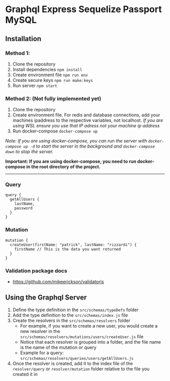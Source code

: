 # Graphql Express Sequelize Passport MySQL

## Installation

### Method 1:

1. Clone the repository
2. Install dependencies `npm install`
3. Create environment file `npm run env`
4. Create secure keys `npm run make:keys`
5. Run server `npm start`

### Method 2: (Not fully implemented yet)

1. Clone the repository
2. Create environment file. For redis and database connections, add your machines ipaddress to the respective variables, not localhost. _If you are using WSL ensure you use that IP adress not your machine ip address_
3. Run docker-compose `docker-compose up`

_Note: If you are using docker-compose, you can run the server with `docker-compose up -d` to start the server in the background and `docker-compose down` to stop the server._

**Important: If you are using docker-compose, you need to run docker-compose in the root directory of the project.**

<!-- TODO Create command to set server up with one command -->

---

### Query

```
query {
  getAllUsers {
    lastName,
    password
  }
}
```

### Mutation

```
mutation {
  createUser(firstName: "patrick", lastName: "rizzardi") {
    firstName // This is the data you want returned
  }
}
```

### Validation package docs

- https://github.com/mikeerickson/validatorjs

## Using the Graphql Server

1. Define the type definition in the `src/schemas/typeDefs` folder
2. Add the type definition to the `src/schemas/index.js` file
3. Create the resolvers in the `src/schemas/resolvers` folder
   - For example, if you want to create a new user, you would create a new resolver in the `src/schemas/resolvers/mutations/users/createUser.js` file
   - Notice that each resolver is grouped into a folder, and the file name is the name of the mutation or query
   - Example for a query: `src/schemas/resolvers/queries/users/getAllUsers.js`
4. Once the resolver is created, add it to the index file of the `resolver/query` or `resolver/mutation` folder relative to the file you created it in

